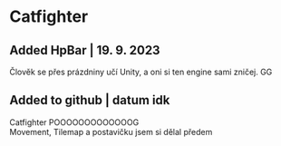 <h1>Catfighter</h1>
<h2>Added HpBar | 19. 9. 2023</h2>
Člověk se přes prázdniny učí Unity, a oni si ten engine sami zničej. GG
<h2>Added to github | datum idk</h2>
Catfighter POOOOOOOOOOOOOG
<br>Movement, Tilemap a postavičku jsem si dělal předem

